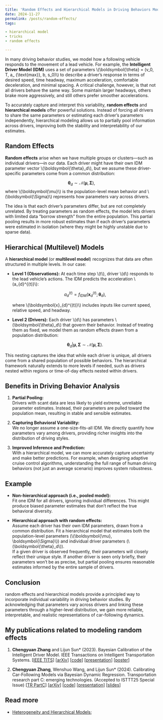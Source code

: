 ```yaml
---
title: 'Random Effects and Hierarchical Models in Driving Behaviors Modeling'
date: 2024-11-27
permalink: /posts/random-effects/
tags:

- hierarchical model
- tricks
- random effects

---
```


In many driving behavior studies, we model how a following vehicle responds to the movement of a lead vehicle. For
example, the **Intelligent Driver Model (IDM)** uses a set of parameters \\(\boldsymbol{\theta} = (v_0, T, a_
{\text{max}}, b, s_0)\\) to describe a driver’s response in terms of desired speed, time headway, maximum acceleration,
comfortable deceleration, and minimal spacing. A critical challenge, however, is that not all drivers behave the same
way. Some maintain larger headways, others brake more aggressively, and still others prefer smoother accelerations.

To accurately capture and interpret this variability, **random effects** and **hierarchical models** offer powerful
solutions. Instead of forcing all drivers to share the same parameters or estimating each driver’s parameters
independently, hierarchical modeling allows us to partially pool information across drivers, improving both the
stability and interpretability of our estimates.

## Random Effects

**Random effects** arise when we have multiple groups or clusters—such as individual drivers—in our data. Each driver
might have their own IDM parameter vector \\(\boldsymbol{\theta}_d\\), but we assume these driver-specific parameters
come from a common distribution:

$$
\boldsymbol{\theta}_d \sim \mathcal{N}(\boldsymbol{\mu}, \boldsymbol{\Sigma}),
$$
where \\(\boldsymbol{\mu}\\) is the population-level mean behavior and \\(\boldsymbol{\Sigma}\\) represents how
parameters
vary across drivers.

The idea is that each driver’s parameters differ, but are not completely unrelated. By treating parameters as random
effects, the model lets drivers with limited data “borrow strength” from the entire population. This partial pooling
results in more robust estimates than if each driver’s parameters were estimated in isolation (where they might be
highly unstable due to sparse data).

## Hierarchical (Multilevel) Models

A **hierarchical model** (or **multilevel model**) recognizes that data are often structured in multiple levels. In our
case:

- **Level 1 (Observations):** At each time step \\(t\\), driver \\(d\\) responds to the lead vehicle’s actions. The IDM
  predicts the acceleration \\(a_{d}^{(t)}\\):

  $$
  a_{d}^{(t)} = f_{\text{IDM}}(\boldsymbol{x}_{d}^{(t)}; \boldsymbol{\theta}_d),
  $$

  where \\(\boldsymbol{x}_{d}^{(t)}\\) includes inputs like current speed, relative speed, and headway.

- **Level 2 (Drivers):** Each driver \\(d\\) has parameters \\(\boldsymbol{\theta}_d\\) that govern their behavior.
  Instead
  of treating them as fixed, we model them as random effects drawn from a population distribution:

  $$
  \boldsymbol{\theta}_d|\boldsymbol{\mu},\boldsymbol{\Sigma} \sim \mathcal{N}(\boldsymbol{\mu},\boldsymbol{\Sigma}).
  $$

This nesting captures the idea that while each driver is unique, all drivers come from a shared population of possible
behaviors. The hierarchical framework naturally extends to more levels if needed, such as drivers nested within regions
or time-of-day effects nested within drivers.

## Benefits in Driving Behavior Analysis

1. **Partial Pooling:**  
   Drivers with scant data are less likely to yield extreme, unreliable parameter estimates. Instead, their parameters
   are pulled toward the population mean, resulting in stable and sensible estimates.

2. **Capturing Behavioral Variability:**  
   We no longer assume a one-size-fits-all IDM. We directly quantify how parameters vary among drivers, providing richer
   insights into the distribution of driving styles.

3. **Improved Inference and Prediction:**  
   With a hierarchical model, we can more accurately capture uncertainty and make better predictions. For example, when
   designing adaptive cruise control algorithms, understanding the full range of human driving behaviors (not just an
   average scenario) improves system robustness.

## Example

- **Non-hierarchical approach (i.e., pooled model):**  
  Fit one IDM for all drivers, ignoring individual differences. This might produce biased parameter estimates that don’t
  reflect the true behavioral diversity.

- **Hierarchical approach with random effects:**  
  Assume each driver has their own IDM parameters, drawn from a common distribution. Fit a hierarchical model that
  estimates both the population-level parameters (\\(\boldsymbol{\mu}, \boldsymbol{\Sigma}\\)) and individual driver
  parameters (\\(\boldsymbol{\theta}_d\\)).  
  If a given driver is observed frequently, their parameters will closely reflect their unique style. If another driver
  is seen only briefly, their parameters won’t be as precise, but partial pooling ensures reasonable estimates informed
  by the entire sample of drivers.


## Conclusion

random effects and hierarchical models provide a principled way to incorporate individual variability in
driving behavior studies. By acknowledging that parameters vary across drivers and linking these parameters through a
higher-level distribution, we gain more reliable, interpretable, and realistic representations of car-following
dynamics.


## My publications related to modeling random effects

1. **Chengyuan Zhang** and Lijun Sun* (2023). Bayesian Calibration of the Intelligent Driver Model. IEEE Transactions on
   Intelligent Transportation
   Systems. [[IEEE TITS](https://ieeexplore.ieee.org/document/10415310)] [[arXiv](https://arXiv.org/abs/2210.03571)] [[code](https://github.com/Chengyuan-Zhang/IDM_Bayesian_Calibration)] [[presentation](https://youtu.be/GIqcL6I7MsU)] [[poster](../files/TRB_poster_MA_IDM_Chengyuan_2022.pdf)]

2. **Chengyuan Zhang**, Wenshuo Wang, and Lijun Sun* (2024). Calibrating Car-Following Models via Bayesian Dynamic
   Regression. Transportation research part C: emerging technologies. (Accepted to ISTTT25 Special
   Issue) [[TR PartC](https://authors.elsevier.com/sd/article/S0968-090X(24)00240-7)] [[arXiv](https://arXiv.org/pdf/2307.03340.pdf)] [[code](https://github.com/Chengyuan-Zhang/IDM_Bayesian_Calibration)] [[presentation](https://youtu.be/GIqcL6I7MsU)] [[slides](../files/ISTTT25_slides_Chengyuan.pdf)]

## Read more

- [Heterogeneity and Hierarchical Models](/posts/hierarchical/);